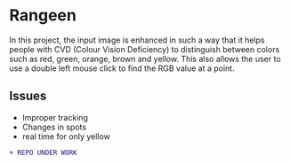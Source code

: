 # Rangeen
In this project, the input image is enhanced in such a way that it helps people with CVD (Colour Vision Deficiency) to distinguish between colors such as red, green, orange, brown and yellow. This also allows the user to use a double left mouse click to find the RGB value at a point.

## Issues
- Improper tracking
- Changes in spots
- real time for only yellow

```diff
+ REPO UNDER WORK
```

